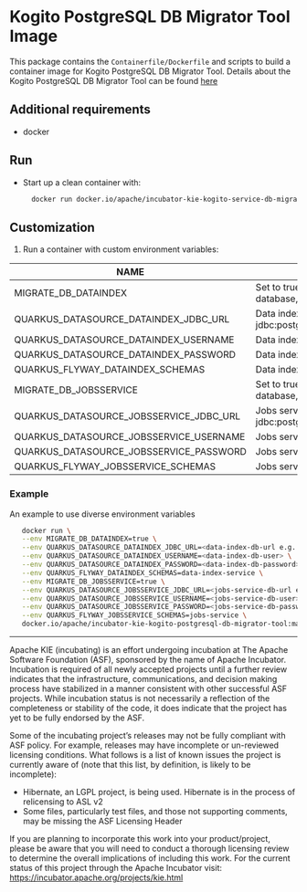 <!--
   Licensed to the Apache Software Foundation (ASF) under one
   or more contributor license agreements.  See the NOTICE file
   distributed with this work for additional information
   regarding copyright ownership.  The ASF licenses this file
   to you under the Apache License, Version 2.0 (the
   "License"); you may not use this file except in compliance
   with the License.  You may obtain a copy of the License at
     http://www.apache.org/licenses/LICENSE-2.0
   Unless required by applicable law or agreed to in writing,
   software distributed under the License is distributed on an
   "AS IS" BASIS, WITHOUT WARRANTIES OR CONDITIONS OF ANY
   KIND, either express or implied.  See the License for the
   specific language governing permissions and limitations
   under the License.
-->

# Kogito PostgreSQL DB Migrator Tool Image

This package contains the `Containerfile/Dockerfile` and scripts to build a container image for Kogito PostgreSQL DB Migrator Tool. Details about the Kogito PostgreSQL DB Migrator Tool can be found [here](../kogito-postgresql-db-migrator-tool/README.md)

## Additional requirements

- docker

## Run

- Start up a clean container with:

  ```bash
    docker run docker.io/apache/incubator-kie-kogito-service-db-migration-postgresql:main
  ```

## Customization

1. Run a container with custom environment variables:

| NAME                                    | DESCRIPTION                                                                      | DEFAULT                                   |
| --------------------------------------- | -------------------------------------------------------------------------------- | ----------------------------------------- |
| MIGRATE_DB_DATAINDEX                    | Set to true if you want to migrate data index database, set to false otherwise   | false                                     |
| QUARKUS_DATASOURCE_DATAINDEX_JDBC_URL   | Data index database url e.g. jdbc:postgresql://host.docker.internal:5432/di      | jdbc:postgresql://localhost:5432/postgres |
| QUARKUS_DATASOURCE_DATAINDEX_USERNAME   | Data index database username                                                     | postgres                                  |
| QUARKUS_DATASOURCE_DATAINDEX_PASSWORD   | Data index database password                                                     | postgres                                  |
| QUARKUS_FLYWAY_DATAINDEX_SCHEMAS        | Data index database schema                                                       | data-index-service                        |
| MIGRATE_DB_JOBSSERVICE                  | Set to true if you want to migrate jobs service database, set to false otherwise | false                                     |
| QUARKUS_DATASOURCE_JOBSSERVICE_JDBC_URL | Jobs service database url e.g. jdbc:postgresql://host.docker.internal:5432/js    | jdbc:postgresql://localhost:5432/postgres |
| QUARKUS_DATASOURCE_JOBSSERVICE_USERNAME | Jobs service database username                                                   | postgres                                  |
| QUARKUS_DATASOURCE_JOBSSERVICE_PASSWORD | Jobs service database password                                                   | postgres                                  |
| QUARKUS_FLYWAY_JOBSSERVICE_SCHEMAS      | Jobs service database schema                                                     | jobs-service                              |

### Example

An example to use diverse environment variables

```bash
   docker run \
   --env MIGRATE_DB_DATAINDEX=true \
   --env QUARKUS_DATASOURCE_DATAINDEX_JDBC_URL=<data-index-db-url e.g. jdbc:postgresql://host.docker.internal:5432/di> \
   --env QUARKUS_DATASOURCE_DATAINDEX_USERNAME=<data-index-db-user> \
   --env QUARKUS_DATASOURCE_DATAINDEX_PASSWORD=<data-index-db-password> \
   --env QUARKUS_FLYWAY_DATAINDEX_SCHEMAS=data-index-service \
   --env MIGRATE_DB_JOBSSERVICE=true \
   --env QUARKUS_DATASOURCE_JOBSSERVICE_JDBC_URL=<jobs-service-db-url e.g. jdbc:postgresql://host.docker.internal:5432/js> \
   --env QUARKUS_DATASOURCE_JOBSSERVICE_USERNAME=<jobs-service-db-user> \
   --env QUARKUS_DATASOURCE_JOBSSERVICE_PASSWORD=<jobs-service-db-password> \
   --env QUARKUS_FLYWAY_JOBSSERVICE_SCHEMAS=jobs-service \
   docker.io/apache/incubator-kie-kogito-postgresql-db-migrator-tool:main
```

---

Apache KIE (incubating) is an effort undergoing incubation at The Apache Software
Foundation (ASF), sponsored by the name of Apache Incubator. Incubation is
required of all newly accepted projects until a further review indicates that
the infrastructure, communications, and decision making process have stabilized
in a manner consistent with other successful ASF projects. While incubation
status is not necessarily a reflection of the completeness or stability of the
code, it does indicate that the project has yet to be fully endorsed by the ASF.

Some of the incubating project’s releases may not be fully compliant with ASF
policy. For example, releases may have incomplete or un-reviewed licensing
conditions. What follows is a list of known issues the project is currently
aware of (note that this list, by definition, is likely to be incomplete):

- Hibernate, an LGPL project, is being used. Hibernate is in the process of
  relicensing to ASL v2
- Some files, particularly test files, and those not supporting comments, may
  be missing the ASF Licensing Header

If you are planning to incorporate this work into your product/project, please
be aware that you will need to conduct a thorough licensing review to determine
the overall implications of including this work. For the current status of this
project through the Apache Incubator visit:
https://incubator.apache.org/projects/kie.html
